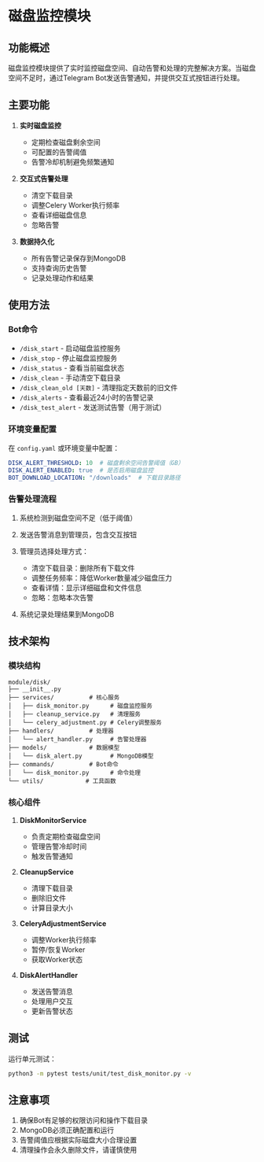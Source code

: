 # 磁盘监控模块

## 功能概述

磁盘监控模块提供了实时监控磁盘空间、自动告警和处理的完整解决方案。当磁盘空间不足时，通过Telegram Bot发送告警通知，并提供交互式按钮进行处理。

## 主要功能

1. **实时磁盘监控**
   - 定期检查磁盘剩余空间
   - 可配置的告警阈值
   - 告警冷却机制避免频繁通知

2. **交互式告警处理**
   - 清空下载目录
   - 调整Celery Worker执行频率
   - 查看详细磁盘信息
   - 忽略告警

3. **数据持久化**
   - 所有告警记录保存到MongoDB
   - 支持查询历史告警
   - 记录处理动作和结果

## 使用方法

### Bot命令

- `/disk_start` - 启动磁盘监控服务
- `/disk_stop` - 停止磁盘监控服务
- `/disk_status` - 查看当前磁盘状态
- `/disk_clean` - 手动清空下载目录
- `/disk_clean_old [天数]` - 清理指定天数前的旧文件
- `/disk_alerts` - 查看最近24小时的告警记录
- `/disk_test_alert` - 发送测试告警（用于测试）

### 环境变量配置

在 `config.yaml` 或环境变量中配置：

```yaml
DISK_ALERT_THRESHOLD: 10  # 磁盘剩余空间告警阈值（GB）
DISK_ALERT_ENABLED: true  # 是否启用磁盘监控
BOT_DOWNLOAD_LOCATION: "/downloads"  # 下载目录路径
```

### 告警处理流程

1. 系统检测到磁盘空间不足（低于阈值）
2. 发送告警消息到管理员，包含交互按钮
3. 管理员选择处理方式：
   - 清空下载目录：删除所有下载文件
   - 调整任务频率：降低Worker数量减少磁盘压力
   - 查看详情：显示详细磁盘和文件信息
   - 忽略：忽略本次告警

4. 系统记录处理结果到MongoDB

## 技术架构

### 模块结构

```
module/disk/
├── __init__.py
├── services/          # 核心服务
│   ├── disk_monitor.py      # 磁盘监控服务
│   ├── cleanup_service.py   # 清理服务
│   └── celery_adjustment.py # Celery调整服务
├── handlers/          # 处理器
│   └── alert_handler.py     # 告警处理器
├── models/            # 数据模型
│   └── disk_alert.py        # MongoDB模型
├── commands/          # Bot命令
│   └── disk_monitor.py      # 命令处理
└── utils/            # 工具函数
```

### 核心组件

1. **DiskMonitorService**
   - 负责定期检查磁盘空间
   - 管理告警冷却时间
   - 触发告警通知

2. **CleanupService**
   - 清理下载目录
   - 删除旧文件
   - 计算目录大小

3. **CeleryAdjustmentService**
   - 调整Worker执行频率
   - 暂停/恢复Worker
   - 获取Worker状态

4. **DiskAlertHandler**
   - 发送告警消息
   - 处理用户交互
   - 更新告警状态

## 测试

运行单元测试：
```bash
python3 -m pytest tests/unit/test_disk_monitor.py -v
```

## 注意事项

1. 确保Bot有足够的权限访问和操作下载目录
2. MongoDB必须正确配置和运行
3. 告警阈值应根据实际磁盘大小合理设置
4. 清理操作会永久删除文件，请谨慎使用